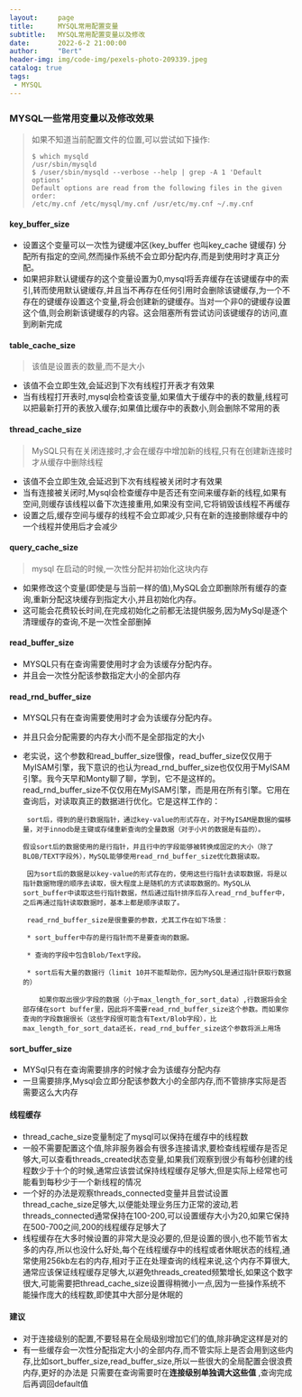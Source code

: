 ```yaml
---
layout:     page
title:      MYSQL常用配置变量
subtitle:   MYSQL常用配置变量以及修改
date:       2022-6-2 21:00:00
author:     "Bert"
header-img: img/code-img/pexels-photo-209339.jpeg
catalog: true
tags:
 - MYSQL
---
```


### MYSQL一些常用变量以及修改效果

> 如果不知道当前配置文件的位置,可以尝试如下操作:
>
> ```shell
> $ which mysqld
> /usr/sbin/mysqld
> $ /user/sbin/mysqld --verbose --help | grep -A 1 'Default options'
> Default options are read from the following files in the given order:
> /etc/my.cnf /etc/mysql/my.cnf /usr/etc/my.cnf ~/.my.cnf 
> ```

#### key_buffer_size

-  设置这个变量可以一次性为键缓冲区(key_buffer 也叫key_cache  键缓存) 分配所有指定的空间,然而操作系统不会立即分配内存,而是到使用时才真正分配。
- 如果把非默认键缓存的这个变量设置为0,mysql将丢弃缓存在该键缓存中的索引,转而使用默认键缓存,并且当不再存在任何引用时会删除该键缓存,为一个不存在的键缓存设置这个变量,将会创建新的键缓存。当对一个非0的键缓存设置这个值,则会刷新该键缓存的内容。这会阻塞所有尝试访问该键缓存的访问,直到刷新完成

#### table_cache_size

> 该值是设置表的数量,而不是大小

- 该值不会立即生效,会延迟到下次有线程打开表才有效果
- 当有线程打开表时,mysql会检查该变量,如果值大于缓存中的表的数量,线程可以把最新打开的表放入缓存;如果值比缓存中的表数小,则会删除不常用的表

#### thread_cache_size

> MySQL只有在关闭连接时,才会在缓存中增加新的线程,只有在创建新连接时才从缓存中删除线程

- 该值不会立即生效,会延迟到下次有线程被关闭时才有效果
- 当有连接被关闭时,Mysql会检查缓存中是否还有空间来缓存新的线程,如果有空间,则缓存该线程以备下次连接重用,如果没有空间,它将销毁该线程不再缓存
- 设置之后,缓存空间与缓存的线程不会立即减少,只有在新的连接删除缓存中的一个线程并使用后才会减少

#### query_cache_size

> mysql 在启动的时候,一次性分配并初始化这块内存

- 如果修改这个变量(即使是与当前一样的值),MySQL会立即删除所有缓存的查询,重新分配这块缓存到指定大小,并且初始化内存。
- 这可能会花费较长时间,在完成初始化之前都无法提供服务,因为MySql是逐个清理缓存的查询,不是一次性全部删掉

#### read_buffer_size

- MYSQL只有在查询需要使用时才会为该缓存分配内存。
- 并且会一次性分配该参数指定大小的全部内存

#### read_rnd_buffer_size

- MYSQL只有在查询需要使用时才会为该缓存分配内存。

- 并且只会分配需要的内存大小而不是全部指定的大小

- 老实说，这个参数和read_buffer_size很像，read_buffer_size仅仅用于MyISAM引擎，我下意识的也认为read_rnd_buffer_size也仅仅用于MyISAM引擎。我今天早和Monty聊了聊，学到，它不是这样的。read_rnd_buffer_size不仅仅用在MyISAM引擎，而是用在所有引擎。它用在查询后，对读取真正的数据进行优化。它是这样工作的：

       sort后，得到的是行数据指针，通过key-value的形式存在，对于MyISAM是数据的偏移量，对于innodb是主键或存储重新查询的全量数据（对于小片的数据是有益的）。
   
      假设sort后的数据使用的是行指针，并且行中的字段能够被转换成固定的大小（除了BLOB/TEXT字段外），MySQL能够使用read_rnd_buffer_size优化数据读取。
   
       因为sort后的数据是以key-value的形式存在的，使用这些行指针去读取数据，将是以指针数据物理的顺序去读取，很大程度上是随机的方式读取数据的。MySQL从sort_buffer中读取这些行指针数据，然后通过指针排序后存入read_rnd_buffer中，之后再通过指针读取数据时，基本上都是顺序读取了。
          
       read_rnd_buffer_size是很重要的参数，尤其工作在如下场景：
          
       * sort_buffer中存的是行指针而不是要查询的数据。
          
       * 查询的字段中包含Blob/Text字段。
          
       * sort后有大量的数据行（limit 10并不能帮助你，因为MySQL是通过指针获取行数据的）
          
          如果你取出很少字段的数据（小于max_length_for_sort_data）,行数据将会全部存储在sort buffer里，因此将不需要read_rnd_buffer_size这个参数。而如果你查询的字段数据很长（这些字段很可能含有Text/Blob字段），比max_length_for_sort_data还长，read_rnd_buffer_size这个参数将派上用场

#### sort_buffer_size

- MYSql只有在查询需要排序的时候才会为该缓存分配内存
- 一旦需要排序,Mysql会立即分配该参数大小的全部内存,而不管排序实际是否需要这么大内存

#### 线程缓存

- thread_cache_size变量制定了mysql可以保持在缓存中的线程数
- 一般不需要配置这个值,除非服务器会有很多连接请求,要检查线程缓存是否足够大,可以查看threads_created状态变量,如果我们观察到很少有每秒创建的线程数少于十个的时候,通常应该尝试保持线程缓存足够大,但是实际上经常也可能看到每秒少于一个新线程的情况
- 一个好的办法是观察threads_connected变量并且尝试设置thread_cache_size足够大,以便能处理业务压力正常的波动,若threads_connected通常保持在100-200,可以设置缓存大小为20,如果它保持在500-700之间,200的线程缓存足够大了
- 线程缓存在大多时候设置的非常大是没必要的,但是设置的很小,也不能节省太多的内存,所以也没什么好处,每个在线程缓存中的线程或者休眠状态的线程,通常使用256kb左右的内存,相对于正在处理查询的线程来说,这个内存不算很大,通常应该保证线程缓存足够大,以避免threads_created频繁增长,如果这个数字很大,可能需要把thread_cache_size设置得稍微小一点,因为一些操作系统不能操作庞大的线程数,即使其中大部分是休眠的

#### 建议

- 对于连接级别的配置,不要轻易在全局级别增加它们的值,除非确定这样是对的
- 有一些缓存会一次性分配指定大小的全部内存,而不管实际上是否会用到这些内存,比如sort_buffer_size,read_buffer_size,所以一些很大的全局配置会很浪费内存,更好的办法是 只需要在查询需要时在**连接级别单独调大这些值** ,查询完成后再调回default值